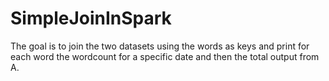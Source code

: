 # SimpleJoinInSpark
The goal is to join the two datasets using the words as keys and print for each word the wordcount for a specific date and then the total output from A.
